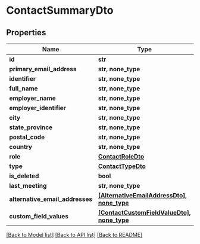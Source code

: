 # ContactSummaryDto


## Properties
Name | Type | Description | Notes
------------ | ------------- | ------------- | -------------
**id** | **str** |  | [optional] 
**primary_email_address** | **str, none_type** |  | [optional] 
**identifier** | **str, none_type** |  | [optional] 
**full_name** | **str, none_type** |  | [optional] 
**employer_name** | **str, none_type** |  | [optional] 
**employer_identifier** | **str, none_type** |  | [optional] 
**city** | **str, none_type** |  | [optional] 
**state_province** | **str, none_type** |  | [optional] 
**postal_code** | **str, none_type** |  | [optional] 
**country** | **str, none_type** |  | [optional] 
**role** | [**ContactRoleDto**](ContactRoleDto.md) |  | [optional] 
**type** | [**ContactTypeDto**](ContactTypeDto.md) |  | [optional] 
**is_deleted** | **bool** |  | [optional] 
**last_meeting** | **str, none_type** |  | [optional] 
**alternative_email_addresses** | [**[AlternativeEmailAddressDto], none_type**](AlternativeEmailAddressDto.md) |  | [optional] 
**custom_field_values** | [**[ContactCustomFieldValueDto], none_type**](ContactCustomFieldValueDto.md) |  | [optional] 

[[Back to Model list]](../README.md#documentation-for-models) [[Back to API list]](../README.md#documentation-for-api-endpoints) [[Back to README]](../README.md)


